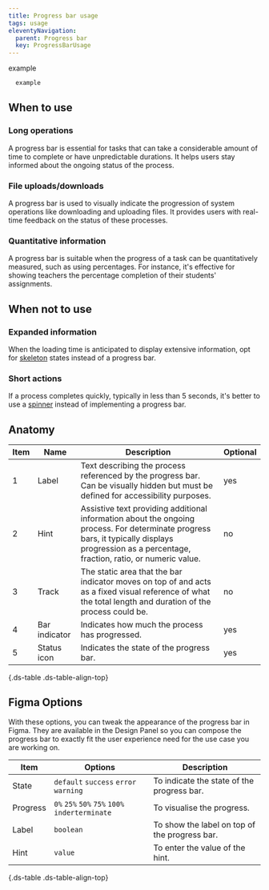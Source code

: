 ```yaml
---
title: Progress bar usage
tags: usage
eleventyNavigation:
  parent: Progress bar
  key: ProgressBarUsage
---
```


<section class="no-heading">

<div class="ds-example">
  example
</div>

<div class="ds-code">

  ```html
    example
  ```

</div>

</section>


<section>

## When to use

### Long operations
A progress bar is essential for tasks that can take a considerable amount of time to complete or have unpredictable durations. It helps users stay informed about the ongoing status of the process.

### File uploads/downloads
A progress bar is used to visually indicate the progression of system operations like downloading and uploading files. It provides users with real-time feedback on the status of these processes.

### Quantitative information
A progress bar is suitable when the progress of a task can be quantitatively measured, such as using percentages. For instance, it's effective for showing teachers the percentage completion of their students' assignments.

</section>


<section>

## When not to use

### Expanded information
When the loading time is anticipated to display extensive information, opt for [skeleton](categories/components/spinner/) states instead of a progress bar.

### Short actions
If a process completes quickly, typically in less than 5 seconds, it's better to use a [spinner](categories/components/spinner/) instead of implementing a progress bar.

</section>


<section>

## Anatomy

<div class="ds-table-wrapper">

| Item | Name | Description | Optional|
|-|-|-|-|
| 1 | Label | Text describing the process referenced by the progress bar. Can be visually hidden but must be defined for accessibility purposes. |yes|
| 2 | Hint |  Assistive text providing additional information about the ongoing process. For determinate progress bars, it typically displays progression as a percentage, fraction, ratio, or numeric value. |no|
| 3 | Track | The static area that the bar indicator moves on top of and acts as a fixed visual reference of what the total length and duration of the process could be.|no|
| 4 | Bar indicator	| Indicates how much the process has progressed. |yes|
| 5 | Status icon	| Indicates the state of the progress bar. |yes|

{.ds-table .ds-table-align-top}

</div>

</section>


<section>

## Figma Options

With these options, you can tweak the appearance of the progress bar in Figma. They are available in the Design Panel so you can compose the progress bar to exactly fit the user experience need for the use case you are working on.

<div class="ds-table-wrapper">

|Item|Options|Description|
|-|-|-|
|State|`default` `success` `error` `warning`|To indicate the state of the progress bar.|
|Progress|`0%` `25%` `50%` `75%` `100%` `inderterminate`| To visualise the progress. |
|Label|`boolean`| To show the label on top of the progress bar. |
|Hint|`value`| To enter the value of the hint. |

{.ds-table .ds-table-align-top}


</section>

